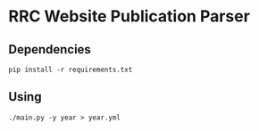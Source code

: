 # RRC Website Publication Parser

## Dependencies

```
pip install -r requirements.txt
```

## Using

```
./main.py -y year > year.yml
```